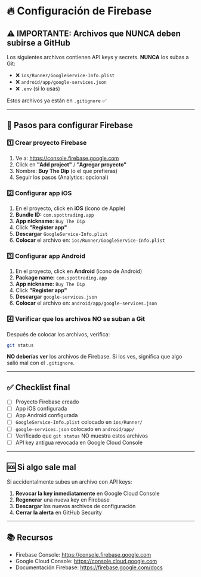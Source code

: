 # 🔥 Configuración de Firebase

## ⚠️ IMPORTANTE: Archivos que NUNCA deben subirse a GitHub

Los siguientes archivos contienen API keys y secrets. **NUNCA** los subas a Git:

- ❌ `ios/Runner/GoogleService-Info.plist`
- ❌ `android/app/google-services.json`
- ❌ `.env` (si lo usas)

Estos archivos ya están en `.gitignore` ✅

---

## 📝 Pasos para configurar Firebase

### 1️⃣ Crear proyecto Firebase

1. Ve a: https://console.firebase.google.com
2. Click en **"Add project"** / **"Agregar proyecto"**
3. Nombre: **Buy The Dip** (o el que prefieras)
4. Seguir los pasos (Analytics: opcional)

### 2️⃣ Configurar app iOS

1. En el proyecto, click en **iOS** (ícono de Apple)
2. **Bundle ID:** `com.spottrading.app`
3. **App nickname:** `Buy The Dip`
4. Click **"Register app"**
5. **Descargar** `GoogleService-Info.plist`
6. **Colocar** el archivo en: `ios/Runner/GoogleService-Info.plist`

### 3️⃣ Configurar app Android

1. En el proyecto, click en **Android** (ícono de Android)
2. **Package name:** `com.spottrading.app`
3. **App nickname:** `Buy The Dip`
4. Click **"Register app"**
5. **Descargar** `google-services.json`
6. **Colocar** el archivo en: `android/app/google-services.json`

### 4️⃣ Verificar que los archivos NO se suban a Git

Después de colocar los archivos, verifica:

```bash
git status
```

**NO deberías ver** los archivos de Firebase. Si los ves, significa que algo salió mal con el `.gitignore`.

---

## ✅ Checklist final

- [ ] Proyecto Firebase creado
- [ ] App iOS configurada
- [ ] App Android configurada
- [ ] `GoogleService-Info.plist` colocado en `ios/Runner/`
- [ ] `google-services.json` colocado en `android/app/`
- [ ] Verificado que `git status` NO muestra estos archivos
- [ ] API key antigua revocada en Google Cloud Console

---

## 🆘 Si algo sale mal

Si accidentalmente subes un archivo con API keys:

1. **Revocar la key inmediatamente** en Google Cloud Console
2. **Regenerar** una nueva key en Firebase
3. **Descargar** los nuevos archivos de configuración
4. **Cerrar la alerta** en GitHub Security

---

## 📚 Recursos

- Firebase Console: https://console.firebase.google.com
- Google Cloud Console: https://console.cloud.google.com
- Documentación Firebase: https://firebase.google.com/docs
